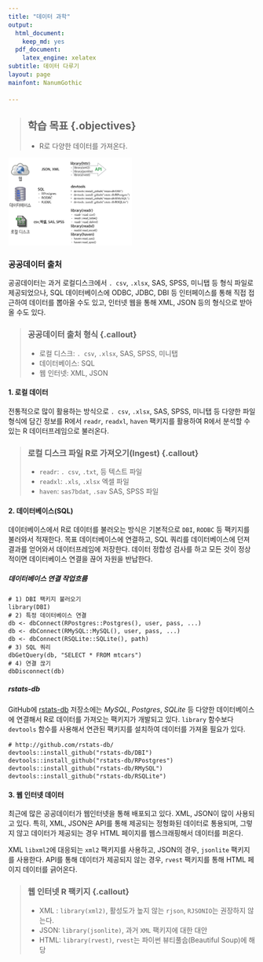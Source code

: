 ```yaml
---
title: "데이터 과학"
output:
  html_document: 
    keep_md: yes
  pdf_document:
    latex_engine: xelatex
subtitle: 데이터 다루기
layout: page
mainfont: NanumGothic

---
```




> ## 학습 목표 {.objectives}
>
> * R로 다양한 데이터를 가져온다.



<img src="fig/rstudio-data-import.png" alt="RStuio 데이터 가져오기" width="50%" />


### 공공데이터 출처

공공데이터는 과거 로컬디스크에서 `. csv`, `.xlsx`, SAS, SPSS, 미니탭 등 형식 파일로 제공되었으나, SQL 데이터베이스에
ODBC, JDBC, DBI 등 인터페이스를 통해 직접 접근하여 데이터를 뽑아올 수도 있고,
인터넷 웹을 통해 XML, JSON 등의 형식으로 받아올 수도 있다.


> ### 공공데이터 출처 형식 {.callout}
> 
> - 로컬 디스크: `. csv`, `.xlsx`, SAS, SPSS, 미니탭
> - 데이터베이스: SQL
> - 웹 인터넷: XML, JSON

#### 1. 로컬 데이터

전통적으로 많이 활용하는 방식으로 `. csv`, `.xlsx`, SAS, SPSS, 미니탭 등 다양한 파일 형식에 담긴 정보를 R에서 `readr`, `readxl`, `haven`
팩키지를 활용하여 R에서 분석할 수 있는 R 데이터프레임으로 불러온다. 


> ### 로컬 디스크 파일 R로 가져오기(Ingest) {.callout}
> 
> - `readr`: `. csv`, `.txt`, 등 텍스트 파일
> - `readxl`:  `.xls`, `.xlsx` 엑셀 파일
> - `haven`: `sas7bdat`, `.sav` SAS, SPSS 파일

#### 2. 데이터베이스(SQL)

데이터베이스에서 R로 데이터를 불러오는 방식은 기본적으로 `DBI`, `RODBC` 등 팩키지를 불러와서 적재한다.
목표 데이터베이스에 연결하고, SQL 쿼리를 데이터베이스에 던져 결과를 얻어와서 데이터프레임에 저장한다.
데이터 정합성 검사를 하고 모든 것이 정상적이면 데이터베이스 연결을 끊어 자원을 반납한다.

##### 데이터베이스 연결 작업흐름


~~~{.r}
# 1) DBI 팩키지 불러오기
library(DBI)
# 2) 특정 데이터베이스 연결
db <- dbConnect(RPostgres::Postgres(), user, pass, ...)
db <- dbConnect(RMySQL::MySQL(), user, pass, ...)
db <- dbConnect(RSQLite::SQLite(), path)
# 3) SQL 쿼리
dbGetQuery(db, "SELECT * FROM mtcars")
# 4) 연결 끊기
dbDisconnect(db)
~~~

##### rstats-db

GitHub에 [rstats-db](http://github.com/rstats-db/) 저장소에는 *MySQL*, *Postgres*, *SQLite* 등
다양한 데이터베이스에 연결해서 R로 데이터를 가져오는 팩키지가 개발되고 있다.
`library` 함수보다 `devtools` 함수를 사용해서 연관된 팩키지를 설치하여 데이터를 가져올 필요가 있다.



~~~{.r}
# http://github.com/rstats-db/
devtools::install_github("rstats-db/DBI")
devtools::install_github("rstats-db/RPostgres")
devtools::install_github("rstats-db/RMySQL")
devtools::install_github("rstats-db/RSQLite")
~~~


#### 3. 웹 인터넷 데이터

최근에 많은 공공데이터가 웹인터넷을 통해 배포되고 있다. XML, JSON이 많이 사용되고 있다.
특히, XML, JSON은 API를 통해 제공되는 정형화된 데이터로 통용되며, 그렇지 않고 데이터가 제공되는 경우
HTML 페이지를 웹스크래핑해서 데이터를 퍼온다.

XML `libxml2`에 대응되는 `xml2` 팩키지를 사용하고, JSON의 경우, `jsonlite` 팩키지를 사용한다.
API를 통해 데이터가 제공되지 않는 경우, `rvest` 팩키지를 통해 HTML 페이지 데이터를 긁어온다.

> ### 웹 인터넷 R 팩키지 {.callout}
> 
> - XML : `library(xml2)`, 활성도가 높지 않는 `rjson`, `RJSONIO`는 권장하지 않는다.
> - JSON: `library(jsonlite)`, 과거 `XML` 팩키지에 대한 대안
> - HTML: `library(rvest)`, `rvest`는 파이썬 뷰티풀숩(Beautiful Soup)에 해당

